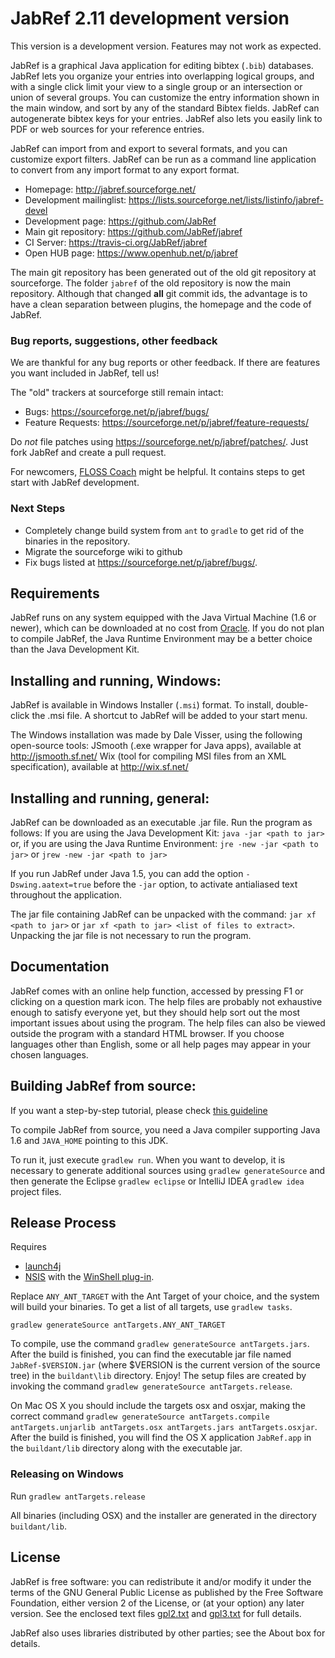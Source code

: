 # JabRef 2.11 development version

This version is a development version. Features may not work as expected.

JabRef is a graphical Java application for editing bibtex (`.bib`) databases.
JabRef lets you organize your entries into overlapping logical groups, and with a single click limit your view to a single group or an intersection or union of several groups.
You can customize the entry information shown in the main window, and sort by any of the standard Bibtex fields.
JabRef can autogenerate bibtex keys for your entries.
JabRef also lets you easily link to PDF or web sources for your reference entries.

JabRef can import from and export to several formats, and you can customize export filters.
JabRef can be run as a command line application to convert from any import format to any export format.

* Homepage: http://jabref.sourceforge.net/
* Development mailinglist: https://lists.sourceforge.net/lists/listinfo/jabref-devel
* Development page: https://github.com/JabRef
* Main git repository: https://github.com/JabRef/jabref
* CI Server: https://travis-ci.org/JabRef/jabref
* Open HUB page: https://www.openhub.net/p/jabref

The main git repository has been generated out of the old git repository at sourceforge.
The folder `jabref` of the old repository is now the main repository.
Although that changed **all** git commit ids, the advantage is to have a clean separation between plugins, the homepage and the code of JabRef.


### Bug reports, suggestions, other feedback

We are thankful for any bug reports or other feedback. If there are
features you want included in JabRef, tell us!

The "old" trackers at sourceforge still remain intact:

* Bugs: https://sourceforge.net/p/jabref/bugs/
* Feature Requests: https://sourceforge.net/p/jabref/feature-requests/

Do *not* file patches using https://sourceforge.net/p/jabref/patches/.
Just fork JabRef and create a pull request.

For newcomers, [FLOSS Coach](http://www.flosscoach.com/) might be helpful. It contains steps to get start with JabRef development.


### Next Steps

* Completely change build system from `ant` to `gradle` to get rid of the binaries in the repository.
* Migrate the sourceforge wiki to github
* Fix bugs listed at https://sourceforge.net/p/jabref/bugs/.


## Requirements

JabRef runs on any system equipped with the Java Virtual Machine (1.6 or newer), which can be downloaded at no cost from [Oracle](http://www.oracle.com/technetwork/java/javase/downloads/index.html).
If you do not plan to compile JabRef, the Java Runtime Environment may be a better choice than the Java Development Kit.


## Installing and running, Windows:

JabRef is available in Windows Installer (`.msi`) format. To install,
double-click the .msi file. A shortcut to JabRef will be added to your
start menu.

The Windows installation was made by Dale Visser, using the following open-source tools:
JSmooth (.exe wrapper for Java apps), available at http://jsmooth.sf.net/
Wix (tool for compiling MSI files from an XML specification), available at http://wix.sf.net/


## Installing and running, general:

JabRef can be downloaded as an executable .jar file. Run the
program as follows:
If you are using the Java Development Kit:
     `java -jar <path to jar>`
or, if you are using the Java Runtime Environment:
     `jre -new -jar <path to jar>` or
     `jrew -new -jar <path to jar>`

If you run JabRef under Java 1.5, you can add the option `-Dswing.aatext=true` before the
`-jar` option, to activate antialiased text throughout the application.

The jar file containing JabRef can be unpacked with the command:
    `jar xf <path to jar>`
or  `jar xf <path to jar> <list of files to extract>`.
Unpacking the jar file is not necessary to run the program.


## Documentation

JabRef comes with an online help function, accessed by pressing F1 or
clicking on a question mark icon. The help files are probably not
exhaustive enough to satisfy everyone yet, but they should help sort
out the most important issues about using the program. The help files
can also be viewed outside the program with a standard HTML browser.
If you choose languages other than English, some or all help pages may
appear in your chosen languages.


## Building JabRef from source:

If you want a step-by-step tutorial, please check [this guideline](https://github.com/JabRef/jabref/wiki/Guidelines-for-setting-up-a-local-workspace)

To compile JabRef from source, you need a Java compiler supporting Java 1.6 and `JAVA_HOME` pointing to this JDK.

To run it, just execute `gradlew run`.
When you want to develop, it is necessary to generate additional sources using `gradlew generateSource`
and then generate the Eclipse `gradlew eclipse` or IntelliJ IDEA `gradlew idea` project files.


## Release Process

Requires
 * [launch4j](http://launch4j.sourceforge.net/)
 * [NSIS](http://nsis.sourceforge.net) with the [WinShell plug-in](http://nsis.sourceforge.net/WinShell_plug-in).

Replace `ANY_ANT_TARGET` with the Ant Target of your choice, and the system will build your binaries.
To get a list of all targets, use `gradlew tasks`.

`gradlew generateSource antTargets.ANY_ANT_TARGET`

To compile, use the command `gradlew generateSource antTargets.jars`.
After the build is finished, you can find the executable jar file
named `JabRef-$VERSION.jar` (where $VERSION is the current version of the
source tree) in the `buildant\lib` directory. Enjoy!
The setup files are created by invoking the command `gradlew generateSource antTargets.release`.

On Mac OS X you should include the targets osx and osxjar,
making the correct command `gradlew generateSource antTargets.compile antTargets.unjarlib antTargets.osx antTargets.jars antTargets.osxjar`.
After the build is finished, you will find the OS X application
`JabRef.app` in the `buildant/lib` directory along with the executable
jar.


### Releasing on Windows

Run `gradlew antTargets.release`

All binaries (including OSX) and the installer are generated in the directory `buildant/lib`.


## License

JabRef is free software: you can redistribute it and/or modify it under the
terms of the GNU General Public License as published by the Free Software
Foundation, either version 2 of the License, or (at your option) any later
version.
See the enclosed text files [gpl2.txt](gpl2.txt) and [gpl3.txt](gpl3.txt) for full details.

JabRef also uses libraries distributed by other parties; see the About box for details.
